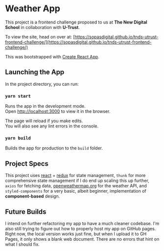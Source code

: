 # Weather App

This project is a frontend challenge proposed to us at **The New Digital School** in collaboration with **U-Trust**.

To view the site, head on over at: [https://sopasdigital.github.io/tnds-utrust-frontend-challenge/](https://sopasdigital.github.io/tnds-utrust-frontend-challenge/)

This was bootstrapped with [Create React App](https://github.com/facebookincubator/create-react-app).

## Launching the App

In the project directory, you can run:

### `yarn start`

Runs the app in the development mode.<br>
Open [http://localhost:3000](http://localhost:3000) to view it in the browser.

The page will reload if you make edits.<br>
You will also see any lint errors in the console.

### `yarn build`

Builds the app for production to the `build` folder.

## Project Specs

This project uses [react](https://reactjs.org/) + [redux](https://redux.js.org/) for state management, `thunk` for more comprehensive state management if I do end up scaling this up further, `axios` for fetching data, [openweathermap.org](https://openweathermap.org/forecast5) for the weather API, and `styled-components` for a very basic, albeit beginner, implementation of **component-based** design.

## Future Builds

I intend on further refactoring my app to have a much cleaner codebase. I'm also still trying to figure out how to properly host my app on GitHub pages. Right now, the local version works just fine, but when I upload it to GH Pages, it only shows a blank web document. There are no errors that hint on what I should fix.
